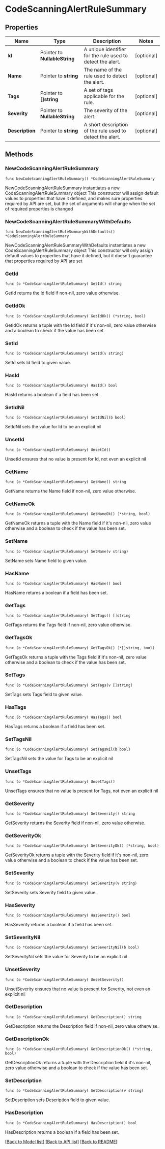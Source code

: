# CodeScanningAlertRuleSummary

## Properties

Name | Type | Description | Notes
------------ | ------------- | ------------- | -------------
**Id** | Pointer to **NullableString** | A unique identifier for the rule used to detect the alert. | [optional] 
**Name** | Pointer to **string** | The name of the rule used to detect the alert. | [optional] 
**Tags** | Pointer to **[]string** | A set of tags applicable for the rule. | [optional] 
**Severity** | Pointer to **NullableString** | The severity of the alert. | [optional] 
**Description** | Pointer to **string** | A short description of the rule used to detect the alert. | [optional] 

## Methods

### NewCodeScanningAlertRuleSummary

`func NewCodeScanningAlertRuleSummary() *CodeScanningAlertRuleSummary`

NewCodeScanningAlertRuleSummary instantiates a new CodeScanningAlertRuleSummary object
This constructor will assign default values to properties that have it defined,
and makes sure properties required by API are set, but the set of arguments
will change when the set of required properties is changed

### NewCodeScanningAlertRuleSummaryWithDefaults

`func NewCodeScanningAlertRuleSummaryWithDefaults() *CodeScanningAlertRuleSummary`

NewCodeScanningAlertRuleSummaryWithDefaults instantiates a new CodeScanningAlertRuleSummary object
This constructor will only assign default values to properties that have it defined,
but it doesn't guarantee that properties required by API are set

### GetId

`func (o *CodeScanningAlertRuleSummary) GetId() string`

GetId returns the Id field if non-nil, zero value otherwise.

### GetIdOk

`func (o *CodeScanningAlertRuleSummary) GetIdOk() (*string, bool)`

GetIdOk returns a tuple with the Id field if it's non-nil, zero value otherwise
and a boolean to check if the value has been set.

### SetId

`func (o *CodeScanningAlertRuleSummary) SetId(v string)`

SetId sets Id field to given value.

### HasId

`func (o *CodeScanningAlertRuleSummary) HasId() bool`

HasId returns a boolean if a field has been set.

### SetIdNil

`func (o *CodeScanningAlertRuleSummary) SetIdNil(b bool)`

 SetIdNil sets the value for Id to be an explicit nil

### UnsetId
`func (o *CodeScanningAlertRuleSummary) UnsetId()`

UnsetId ensures that no value is present for Id, not even an explicit nil
### GetName

`func (o *CodeScanningAlertRuleSummary) GetName() string`

GetName returns the Name field if non-nil, zero value otherwise.

### GetNameOk

`func (o *CodeScanningAlertRuleSummary) GetNameOk() (*string, bool)`

GetNameOk returns a tuple with the Name field if it's non-nil, zero value otherwise
and a boolean to check if the value has been set.

### SetName

`func (o *CodeScanningAlertRuleSummary) SetName(v string)`

SetName sets Name field to given value.

### HasName

`func (o *CodeScanningAlertRuleSummary) HasName() bool`

HasName returns a boolean if a field has been set.

### GetTags

`func (o *CodeScanningAlertRuleSummary) GetTags() []string`

GetTags returns the Tags field if non-nil, zero value otherwise.

### GetTagsOk

`func (o *CodeScanningAlertRuleSummary) GetTagsOk() (*[]string, bool)`

GetTagsOk returns a tuple with the Tags field if it's non-nil, zero value otherwise
and a boolean to check if the value has been set.

### SetTags

`func (o *CodeScanningAlertRuleSummary) SetTags(v []string)`

SetTags sets Tags field to given value.

### HasTags

`func (o *CodeScanningAlertRuleSummary) HasTags() bool`

HasTags returns a boolean if a field has been set.

### SetTagsNil

`func (o *CodeScanningAlertRuleSummary) SetTagsNil(b bool)`

 SetTagsNil sets the value for Tags to be an explicit nil

### UnsetTags
`func (o *CodeScanningAlertRuleSummary) UnsetTags()`

UnsetTags ensures that no value is present for Tags, not even an explicit nil
### GetSeverity

`func (o *CodeScanningAlertRuleSummary) GetSeverity() string`

GetSeverity returns the Severity field if non-nil, zero value otherwise.

### GetSeverityOk

`func (o *CodeScanningAlertRuleSummary) GetSeverityOk() (*string, bool)`

GetSeverityOk returns a tuple with the Severity field if it's non-nil, zero value otherwise
and a boolean to check if the value has been set.

### SetSeverity

`func (o *CodeScanningAlertRuleSummary) SetSeverity(v string)`

SetSeverity sets Severity field to given value.

### HasSeverity

`func (o *CodeScanningAlertRuleSummary) HasSeverity() bool`

HasSeverity returns a boolean if a field has been set.

### SetSeverityNil

`func (o *CodeScanningAlertRuleSummary) SetSeverityNil(b bool)`

 SetSeverityNil sets the value for Severity to be an explicit nil

### UnsetSeverity
`func (o *CodeScanningAlertRuleSummary) UnsetSeverity()`

UnsetSeverity ensures that no value is present for Severity, not even an explicit nil
### GetDescription

`func (o *CodeScanningAlertRuleSummary) GetDescription() string`

GetDescription returns the Description field if non-nil, zero value otherwise.

### GetDescriptionOk

`func (o *CodeScanningAlertRuleSummary) GetDescriptionOk() (*string, bool)`

GetDescriptionOk returns a tuple with the Description field if it's non-nil, zero value otherwise
and a boolean to check if the value has been set.

### SetDescription

`func (o *CodeScanningAlertRuleSummary) SetDescription(v string)`

SetDescription sets Description field to given value.

### HasDescription

`func (o *CodeScanningAlertRuleSummary) HasDescription() bool`

HasDescription returns a boolean if a field has been set.


[[Back to Model list]](../README.md#documentation-for-models) [[Back to API list]](../README.md#documentation-for-api-endpoints) [[Back to README]](../README.md)


